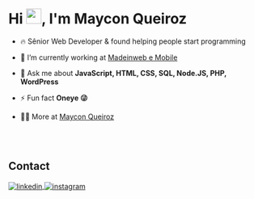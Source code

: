 ### <h1 align="left">Hi <img src="https://raw.githubusercontent.com/kaueMarques/kaueMarques/master/hi.gif" height="30px">, I'm Maycon Queiroz</h1>

[//]: # (<p align="left"> <img src="https://komarev.com/ghpvc/?username=maycon-queiroz&color=yellow" alt="Profile views" /> </p>)

- 🔥 Sênior Web Developer & found helping people start programming

- 🔭 I’m currently working at [Madeinweb e Mobile](https://www.linkedin.com/company/madeinweb-mobile/mycompany/)

- 💬 Ask me about **JavaScript, HTML, CSS, SQL, Node.JS, PHP, WordPress**

- ⚡ Fun fact **Oneye 😜**

- 👨‍💻 More at [Maycon Queiroz](https://www.linkedin.com/in/maycon-queiroz-56572014a/)

<br><br>

## Contact

<p align="left">

<a href="https://linkedin.com/in/maycon-queiroz-56572014a/" target="_blank">
  <img align="center" src="https://img.shields.io/badge/-maycon-05122A?style=flat&logo=linkedin" alt="linkedin"/>
</a>
<a href="https://instagram.com/pjmpmaycon" target="_blank">
 <img align="center" src="https://img.shields.io/badge/-maycon-05122A?style=flat&logo=instagram" alt="instagram"/>
</a>
</p>

<!--
**maycon-queiroz/maycon-queiroz** is a ✨ _special_ ✨ repository because its `README.md` (this file) appears on your GitHub profile.

Here are some ideas to get you started:

- 🔭 I’m currently working on ...
- 🌱 I’m currently learning ...
- 👯 I’m looking to collaborate on ...
- 🤔 I’m looking for help with ...
- 💬 Ask me about ...
- 📫 How to reach me: ...
- 😄 Pronouns: ...
- ⚡ Fun fact: ...
-->
